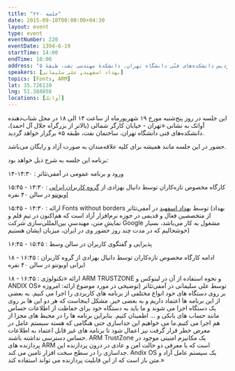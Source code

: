 ```yaml
---
title: "جلسه ۲۲۰"
date: 2015-09-10T00:00:00+04:30
layout: event
type: event
eventNumber: 220
eventDate: 1394-6-19
startTime: 14:00
endTime: 18:00
address: "خیابان کارگر شمالی، بالاتر از بزرگراه جلال آل‌احمد، پردیس دانشکده‌های فنّی دانشگاه تهران، دانشکدهٔ مهندسی نفت، طبقهٔ ۵"
speakers: [بهداد اسفهبد, علی سلیمانی]
topics: [Fonts, ARM]
lat: 35.726110
lng: 51.384858
locations: [آواتک]
---
```

این جلسه در روز پنج‌شنبه مورخ ۱۹ شهریورماه از ساعت ۱۴ الی ۱۸ در محل شتاب‌دهنده آواتک به نشانی «تهران - خیابان کارگر شمالی (بالاتر از بزرگراه جلال آل احمد)، دانشکده‌های فنی دانشگاه تهران، ساختمان نفت، طبقه ۵» برگزار خواهد گردید.

حضور در این جلسه مانند همیشه برای کلیه علاقه‌مندان به صورت آزاد و رایگان می‌باشد.

برنامه این جلسه به شرح ذیل خواهد بود:

۱۴-۱۴:۳۰ : ورود و برنامه عمومی در آمفی‌تئاتر

۱۵:۴۵ - ۱۴:۳۰ : کارگاه مخصوص تازه‌کاران توسط دانیال بهزادی از [گروه کاربران ایرانی اوبونتو](http://forum.ubuntu.ir/) در سالن ۴۰ نفره

۱۵:۴۵ - ۱۴:۳۰ : ارائه Fonts without borders توسط [بهداد اسفهبد](http://behdad.org/) در آمفی‌تئاتر (بهداد از متخصصین فعال و قدیمی در حوزه نرم‌افزار آزاد است که هم‌اکنون در تیمِ قلم و نمایشِ متن، مهندسیِ بین‌المللی‌سازی شرکت Google مشغول به کار می‌باشد، بسیار خوشحالیم که در مدت چند روز حضور وی در ایران، میزبان ایشان هستیم)

۱۶:۴۵ - ۱۵:۴۵ : پذیرایی و گفتگوی کاربران در سالن وسط

۱۸ - ۱۶:۴۵ : ادامه کارگاه مخصوص تازه‌کاران توسط دانیال بهزادی از گروه کاربران ایرانی اوبونتو در سالن ۴۰ نفره

۱۸ - ۱۶:۴۵ : ارائه «تکنولوژی ARM TRUSTZONE و نحوه استفاده از آن در لینوکس و  ANDIX OS» توسط علی سلیمانی در آمفی‌تئاتر (توضیحی در مورد موضوع ارائه: امروزه بر روی دستگاه های خود انواع مختلفی از برنامه های کاربردی را اجرا می کنیم. به بعضی از این برنامه ها اعتماد داریم و به بعضی خیر. مشکل اینجاست که هر دو این ها بر روی یک دستگاه اجرا می شوند و ما باید به دستگاه خود برای حفاظت از اطلاعات حساس مانند حساب های بانکی و ... اطمینان کنیم. بنابراین برنامه ها را در محیط های مجزا از هم اجرا می کنیم.ما می خواهیم این جداسازی حتی هنگامی که هسته سیستم عامل در معرض خطر قرار گرفت نیز اعمال شود تا برنامه های غیر قابل اعتماد به اطلاعات حساس دسترسی نداشته باشند. ARM TrustZone یک مکانیزم امنیتی موجود در پردازنده های ARM است که با معرفی دو حالت امن و عادی در درون پردازنده این جداسازی را در سطح سخت افزار تامین می کند. Andix OS یک سیستم عامل آزاد و متن باز است که از این قابلیت پردازنده می تواند استفاده کند.»